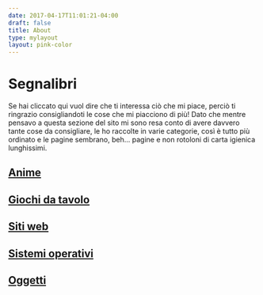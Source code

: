 ```yaml
---
date: 2017-04-17T11:01:21-04:00
draft: false
title: About
type: mylayout
layout: pink-color
---
```


# Segnalibri

Se hai cliccato qui vuol dire che ti interessa ciò che mi piace, perciò ti ringrazio consigliandoti le cose che mi piacciono di più! Dato che mentre pensavo a questa sezione del sito mi sono resa conto di avere davvero tante cose da consigliare, le ho raccolte in varie categorie, così è tutto più ordinato e le pagine sembrano, beh... pagine e non rotoloni di carta igienica lunghissimi.

## [Anime](anime/)

## [Giochi da tavolo](tabletop/)

## [Siti web](sites/)

## [Sistemi operativi](oses/)

## [Oggetti](items/)
